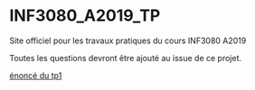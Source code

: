# INF3080_A2019_TP
Site officiel pour les travaux pratiques du cours INF3080 A2019

Toutes les questions devront être ajouté au issue de ce projet.

[énoncé du tp1](./tp1.md)
